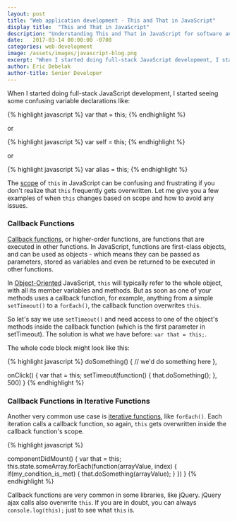 ```yaml
---
layout: post
title: "Web application development - This and That in JavaScript"
display title:  "This and That in JavaScript"
description: "Understanding This and That in JavaScript for software and web application development."
date:   2017-03-14 00:00:00 -0700
categories: web-development
image: /assets/images/javascript-blog.png
excerpt: "When I started doing full-stack JavaScript development, I started seeing some confusing variable declarations."
author: Eric Debelak
author-title: Senior Developer
---
```

When I started doing full-stack JavaScript development, I started seeing some confusing variable declarations like: 

{% highlight javascript %}
var that = this;
{% endhighlight %}

or

{% highlight javascript %}
var self = this;
{% endhighlight %}

or

{% highlight javascript %}
var alias = this;
{% endhighlight %}

The <a href="https://en.wikipedia.org/wiki/Scope_(computer_science)" target="_blank">scope</a> of `this` in JavaScript can be confusing and frustrating if you don't realize that `this` frequently gets overwritten. Let me give you a few examples of when `this` changes based on scope and how to avoid any issues.

### Callback Functions

<a href="https://en.wikipedia.org/wiki/Callback_(computer_programming)" target="_blank">Callback functions</a>, or higher-order functions, are functions that are executed in other functions. In JavaScript, functions are first-class objects, and can be used as objects - which means they can be passed as parameters, stored as variables and even be returned to be executed in other functions.

In <a href="https://en.wikipedia.org/wiki/Object-oriented_programming" target="_blank">Object-Oriented</a> JavaScript, `this` will typically refer to the whole object, with all its member variables and methods. But as soon as one of your methods uses a callback function, for example, anything from a simple `setTimeout()` to a `forEach()`, the callback function overwrites `this`.

So let's say we use `setTimeout()` and need access to one of the object's methods inside the callback function (which is the first parameter in setTimeout). The solution is what we have before: `var that = this;`.

The whole code block might look like this:

{% highlight javascript %}
doSomething() {
	//	we'd do something here
},

onClick() {
	var that = this;
	setTimeout(function() {
		that.doSomething();
	}, 500)
}
{% endhighlight %}

### Callback Functions in Iterative Functions

Another very common use case is <a href="https://developer.mozilla.org/en-US/docs/Web/JavaScript/Guide/Loops_and_iteration" target="_blank">iterative functions</a>, like `forEach()`. Each iteration calls a callback function, so again, `this` gets overwritten inside the callback function's scope.

{% highlight javascript %}

componentDidMount() {
	var that = this;
	this.state.someArray.forEach(function(arrayValue, index) {
		if(my_condition_is_met) {
			that.doSomething(arrayValue);
		}
	})
}
{% endhighlight %}

Callback functions are very common in some libraries, like jQuery. jQuery ajax calls also overwrite `this`. If you are in doubt, you can always `console.log(this);` just to see what `this` is.


